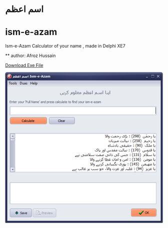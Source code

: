 اسم اعظم
=========

# ism-e-azam
Ism-e-Azam Calculator of your name , made in Delphi XE7

** author: Afroz Hussain

[Download Exe File](win32/Release/IsmeAzam.exe)

![screen](screenshot.png)

